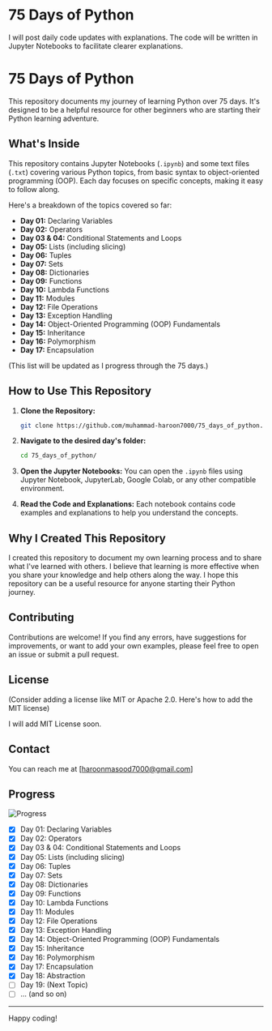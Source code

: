 # 75 Days of Python

I will post daily code updates with explanations. The code will be written in Jupyter Notebooks to facilitate clearer explanations.

# 75 Days of Python

This repository documents my journey of learning Python over 75 days. It's designed to be a helpful resource for other beginners who are starting their Python learning adventure.

## What's Inside

This repository contains Jupyter Notebooks (`.ipynb`) and some text files (`.txt`) covering various Python topics, from basic syntax to object-oriented programming (OOP). Each day focuses on specific concepts, making it easy to follow along.

Here's a breakdown of the topics covered so far:

- **Day 01:** Declaring Variables
- **Day 02:** Operators
- **Day 03 & 04:** Conditional Statements and Loops
- **Day 05:** Lists (including slicing)
- **Day 06:** Tuples
- **Day 07:** Sets
- **Day 08:** Dictionaries
- **Day 09:** Functions
- **Day 10:** Lambda Functions
- **Day 11:** Modules
- **Day 12:** File Operations
- **Day 13:** Exception Handling
- **Day 14:** Object-Oriented Programming (OOP) Fundamentals
- **Day 15:** Inheritance
- **Day 16:** Polymorphism
- **Day 17:** Encapsulation

(This list will be updated as I progress through the 75 days.)

## How to Use This Repository

1.  **Clone the Repository:**

    ```bash
    git clone https://github.com/muhammad-haroon7000/75_days_of_python.git
    ```

2.  **Navigate to the desired day's folder:**

    ```bash
    cd 75_days_of_python/
    ```

3.  **Open the Jupyter Notebooks:** You can open the `.ipynb` files using Jupyter Notebook, JupyterLab, Google Colab, or any other compatible environment.

4.  **Read the Code and Explanations:** Each notebook contains code examples and explanations to help you understand the concepts.

## Why I Created This Repository

I created this repository to document my own learning process and to share what I've learned with others. I believe that learning is more effective when you share your knowledge and help others along the way. I hope this repository can be a useful resource for anyone starting their Python journey.

## Contributing

Contributions are welcome! If you find any errors, have suggestions for improvements, or want to add your own examples, please feel free to open an issue or submit a pull request.

## License

(Consider adding a license like MIT or Apache 2.0. Here's how to add the MIT license)

I will add MIT License soon.

## Contact

You can reach me at [haroonmasood7000@gmail.com]

## Progress

![Progress](https://img.shields.io/badge/Progress-23%25-green)

- [x] Day 01: Declaring Variables
- [x] Day 02: Operators
- [x] Day 03 & 04: Conditional Statements and Loops
- [x] Day 05: Lists (including slicing)
- [x] Day 06: Tuples
- [x] Day 07: Sets
- [x] Day 08: Dictionaries
- [x] Day 09: Functions
- [x] Day 10: Lambda Functions
- [x] Day 11: Modules
- [x] Day 12: File Operations
- [x] Day 13: Exception Handling
- [x] Day 14: Object-Oriented Programming (OOP) Fundamentals
- [x] Day 15: Inheritance
- [x] Day 16: Polymorphism
- [x] Day 17: Encapsulation
- [x] Day 18: Abstraction
- [ ] Day 19: (Next Topic)
- [ ] ... (and so on)

---

Happy coding!
